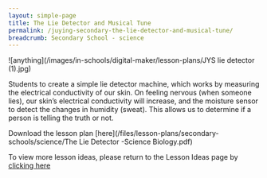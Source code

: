 ```yaml
---
layout: simple-page
title: The Lie Detector and Musical Tune
permalink: /juying-secondary-the-lie-detector-and-musical-tune/
breadcrumb: Secondary School - science
---
```


![anything](/images/in-schools/digital-maker/lesson-plans/JYS lie detector (1).jpg)

Students to create a simple lie detector machine, which works by measuring the electrical conductivity of our skin. On feeling nervous (when someone lies), our skin’s electrical conductivity will increase, and the moisture sensor to detect the changes in humidity (sweat). This allows us to determine if a person is telling the truth or not. 

Download the lesson plan [here](/files/lesson-plans/secondary-schools/science/The Lie Detector -Science Biology.pdf)

To view more lesson ideas, please return to the Lesson Ideas page by [clicking here](/in-schools/digital-maker/lesson-ideas-secondary/)
